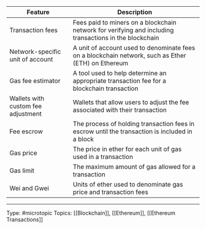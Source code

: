 | Feature        | Description                                                                                            |
|------------------------------------|--------------------------------------------------------------------------------------------------------|
| Transaction fees                   | Fees paid to miners on a blockchain network for verifying and including transactions in the blockchain |
| Network-specific unit of account   | A unit of account used to denominate fees on a blockchain network, such as Ether (ETH) on Ethereum     |
| Gas fee estimator                  | A tool used to help determine an appropriate transaction fee for a blockchain transaction              |
| Wallets with custom fee adjustment | Wallets that allow users to adjust the fee associated with their transaction                           |
| Fee escrow                         | The process of holding transaction fees in escrow until the transaction is included in a block         |
| Gas price                          | The price in ether for each unit of gas used in a transaction                                          |
| Gas limit                          | The maximum amount of gas allowed for a transaction                                                    |
| Wei and Gwei                       | Units of ether used to denominate gas price and transaction fees                                       |



___
Type: #microtopic 
Topics: [[Blockchain]], [[Ethereum]], [[Ethereum Transactions]]

